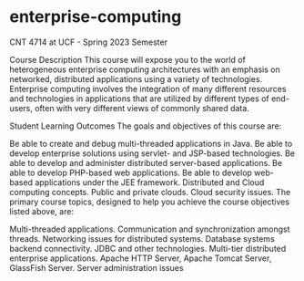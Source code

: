 # enterprise-computing
CNT 4714 at UCF - Spring 2023 Semester

Course Description
This course will expose you to the world of heterogeneous enterprise computing architectures with an emphasis on networked, distributed applications using a variety of technologies.
Enterprise computing involves the integration of many different resources and technologies in applications that are utilized by different types of end-users, often with very different views of commonly shared data.

Student Learning Outcomes
The goals and objectives of this course are: 

Be able to create and debug multi-threaded applications in Java.
Be able to develop enterprise solutions using servlet- and JSP-based technologies.
Be able to develop and administer distributed server-based applications.
Be able to develop PHP-based web applications.
Be able to develop web-based applications under the JEE framework.
Distributed and Cloud computing concepts.
Public and private clouds.
Cloud security issues.
The primary course topics, designed to help you achieve the course objectives listed above, are:

Multi-threaded applications. Communication and synchronization amongst threads.
Networking issues for distributed systems.
Database systems backend connectivity. JDBC and other technologies.
Multi-tier distributed enterprise applications.
Apache HTTP Server, Apache Tomcat Server, GlassFish Server. Server administration issues

